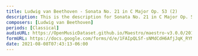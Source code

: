 ```yaml
---
title: Ludwig van Beethoven - Sonata No. 21 in C Major Op. 53 (2)
description: This is the description for Sonata No. 21 in C Major Op. 53 by Ludwig van Beethoven
composers: [Ludwig van Beethoven]
periods: [Classical]
audioURL: https://OpenMusicDataset.github.io/Maestro/maestro-v3.0.0/2018/MIDI-Unprocessed_Recital17-19_MID--AUDIO_18_R1_2018_wav--1.midi
formURL: https://docs.google.com/forms/d/e/1FAIpQLSf-sNMdCdH6AfjJqK_RYMC7GGIMsHEzzTDxr7rx-q49TNqDCQ/viewform
date: 2021-08-08T07:43:13-06:00
---
```

